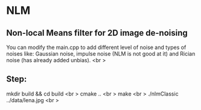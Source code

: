 # NLM
## Non-local Means filter for 2D image de-noising
You can modify the main.cpp to add different level of noise and types of noises like: Gaussian noise, impulse noise (NLM is not good at it) and Rician noise (has already added unbias). <br \>

## Step:
mkdir build && cd build <br \>
cmake .. <br \>
make <br \>
./nlmClassic ../data/lena.jpg <br \>

